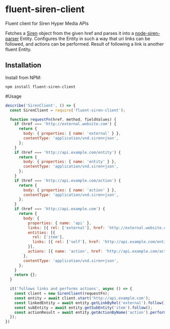 # fluent-siren-client
Fluent client for Siren Hyper Media APIs

Fetches a [Siren](https://github.com/kevinswiber/siren) object from the given href and parses it into a
[node-siren-parser](https://github.com/Brightspace/node-siren-parser) Entity. 
Configures the Entity in such a way that uri links can be followed, and actions can be performed. Result of 
following a link is another fluent Entity.

## Installation

Install from NPM:
```shell
npm install fluent-siren-client
```

#Usage

```javascript
describe('SirenClient', () => {
  const SirenClient = require('fluent-siren-client');

  function requestFn(href, method, fieldValues) {
    if (href === 'http://external.website.com') {
      return {
        body: { properties: { name: 'external' } },
        contentType: 'application/vnd.siren+json',
      };
    }
    if (href === 'http://api.example.com/entity') {
      return {
        body: { properties: { name: 'entity' } },
        contentType: 'application/vnd.siren+json',
      };
    }
    if (href === 'http://api.example.com/action') {
      return {
        body: { properties: { name: 'action' } },
        contentType: 'application/vnd.siren+json',
      };
    }
    if (href === 'http://api.example.com') {
      return {
        body: {
          properties: { name: 'api' },
          links: [{ rel: ['external'], href: 'http://external.website.com' }],
          entities: [{
            rel: ['item'],
            links: [{ rel: ['self'], href: 'http://api.example.com/entity' }],
          }],
          actions: [{ name: 'action', href: 'http://api.example.com/action' }],
        },
        contentType: 'application/vnd.siren+json',
      };
    }
    return {};
  }

  it('follows links and performs actions', async () => {
    const client = new SirenClient(requestFn);
    const entity = await client.start('http://api.example.com');
    const linkedEntity = await entity.getLinkByRel('external').follow();
    const subEntity = await entity.getSubEntity('item').follow();
    const actionResult = await entity.getActionByName('action').perform();
  });
})
```
